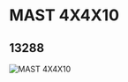 # MAST 4X4X10
## 13288
![MAST 4X4X10](https://lc-www-live-s.legocdn.com/media/bricks/5/2/6036890.jpg)